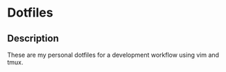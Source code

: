 # Dotfiles

## Description

These are my personal dotfiles for a development workflow using vim and tmux.

